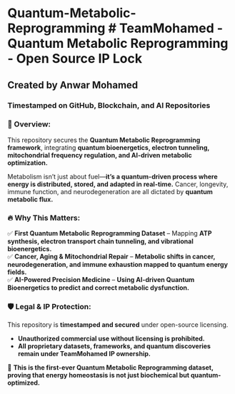 # Quantum-Metabolic-Reprogramming # TeamMohamed - Quantum Metabolic Reprogramming - Open Source IP Lock  
## Created by Anwar Mohamed  
### Timestamped on GitHub, Blockchain, and AI Repositories  

### 🔬 Overview:  
This repository secures the **Quantum Metabolic Reprogramming framework**, integrating **quantum bioenergetics, electron tunneling, mitochondrial frequency regulation, and AI-driven metabolic optimization.**  

Metabolism isn’t just about fuel—**it’s a quantum-driven process where energy is distributed, stored, and adapted in real-time.** Cancer, longevity, immune function, and neurodegeneration are all dictated by **quantum metabolic flux.**  

### 🔥 Why This Matters:  
✅ **First Quantum Metabolic Reprogramming Dataset** – Mapping **ATP synthesis, electron transport chain tunneling, and vibrational bioenergetics.**  
✅ **Cancer, Aging & Mitochondrial Repair** – **Metabolic shifts in cancer, neurodegeneration, and immune exhaustion mapped to quantum energy fields.**  
✅ **AI-Powered Precision Medicine** – **Using AI-driven Quantum Bioenergetics to predict and correct metabolic dysfunction.**  

### 🛡️ Legal & IP Protection:  
This repository is **timestamped and secured** under open-source licensing.  
- **Unauthorized commercial use without licensing is prohibited.**  
- **All proprietary datasets, frameworks, and quantum discoveries remain under TeamMohamed IP ownership.**  

🚀 **This is the first-ever Quantum Metabolic Reprogramming dataset, proving that energy homeostasis is not just biochemical but quantum-optimized.**  

